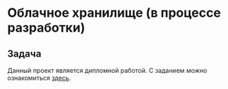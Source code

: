 # Облачное хранилище (в процессе разработки)

## Задача

Данный проект является дипломной работой. С заданием можно
ознакомиться [здесь](https://github.com/netology-code/jd-homeworks/blob/master/diploma/cloudservice.md).
